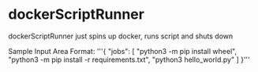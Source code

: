 # dockerScriptRunner
dockerScriptRunner just spins up docker, runs script and shuts down

Sample Input Area Format:
'''{
  "jobs": [
    "python3 -m pip install wheel", 
    "python3 -m pip install -r requirements.txt",
    "python3 hello_world.py"
  ]
}'''
